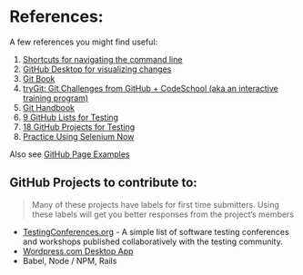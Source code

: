 # References:

A few references you might find useful:

1. [Shortcuts for navigating the command line](https://clementc.github.io/blog/2018/01/25/moving_cli/)
2. [GitHub Desktop for visualizing changes](https://desktop.github.com/)
3. [Git Book]( https://git-scm.com/book/en/v2/)
4. [tryGit: Git Challenges from GitHub + CodeSchool (aka an interactive training program)](https://try.github.io/levels/1/challenges/1)
5. [Git Handbook](https://guides.github.com/introduction/git-handbook/)
6. [9 GitHub Lists for Testing](http://www.kenst.com/2017/05/9-github-lists-for-testing/)
7. [18 GitHub Projects for Testing](http://www.kenst.com/2017/05/18-github-projects-for-testing/)
8. [Practice Using Selenium Now](https://www.kenst.com/2017/01/practice-using-selenium-now/)


Also see [GitHub Page Examples](github-page-examples.md)

## GitHub Projects to contribute to:

> Many of these projects have labels for first time submitters. Using these labels will get you better responses from the project’s members

- [TestingConferences.org](http://testingconferences.org/) - A simple list of software testing conferences and workshops published collaboratively with the testing community.
- [Wordpress.com Desktop App](https://github.com/Automattic/wp-calypso)
- Babel, Node / NPM, Rails
